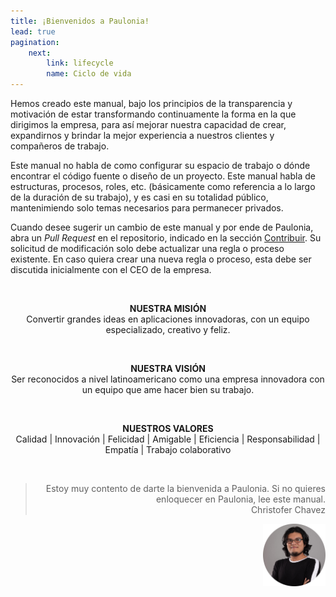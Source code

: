```yaml
---
title: ¡Bienvenidos a Paulonia!
lead: true
pagination:
    next:
        link: lifecycle
        name: Ciclo de vida
---
```


Hemos creado este manual, bajo los principios de la transparencia y motivación de estar transformando continuamente la forma en la que dirigimos la empresa, para así mejorar nuestra capacidad de crear, expandirnos y brindar la mejor experiencia a nuestros clientes y compañeros de trabajo.

Este manual no habla de como configurar su espacio de trabajo o dónde encontrar el código fuente o diseño de un proyecto. Este manual habla de estructuras, procesos, roles, etc. (básicamente como referencia a lo largo de la duración de su trabajo), y es casi en su totalidad público, mantenimiendo solo temas necesarios para permanecer privados.

Cuando desee sugerir un cambio de este manual y por ende de Paulonia, abra un *Pull Request* en el repositorio, indicado en la sección [Contribuir](../contribute/index). Su solicitud de modificación solo debe actualizar una regla o proceso existente. En caso quiera crear una nueva regla o proceso, esta debe ser discutida inicialmente con el CEO de la empresa.

&nbsp;&nbsp;&nbsp;

<center><b>NUESTRA MISIÓN</b></center>
<center>Convertir grandes ideas en aplicaciones innovadoras, con un equipo especializado, creativo y feliz.</center>

&nbsp;&nbsp;&nbsp;

<center><b>NUESTRA VISIÓN</b></center>
<center>Ser reconocidos a nivel latinoamericano como una empresa innovadora con un equipo que ame hacer bien su trabajo.</center>

&nbsp;&nbsp;&nbsp;

<center><b>NUESTROS VALORES</b></center>
<center>Calidad | Innovación | Felicidad | Amigable | Eficiencia | Responsabilidad | Empatía | Trabajo colaborativo</center>

&nbsp;&nbsp;&nbsp;

> <p style="text-align:right;"> Estoy muy contento de darte la bienvenida a Paulonia. Si no quieres enloquecer en Paulonia, lee este manual. <br /> Christofer Chavez</p>
<img align="right" src="../images/Christofer.jpg" width="100">